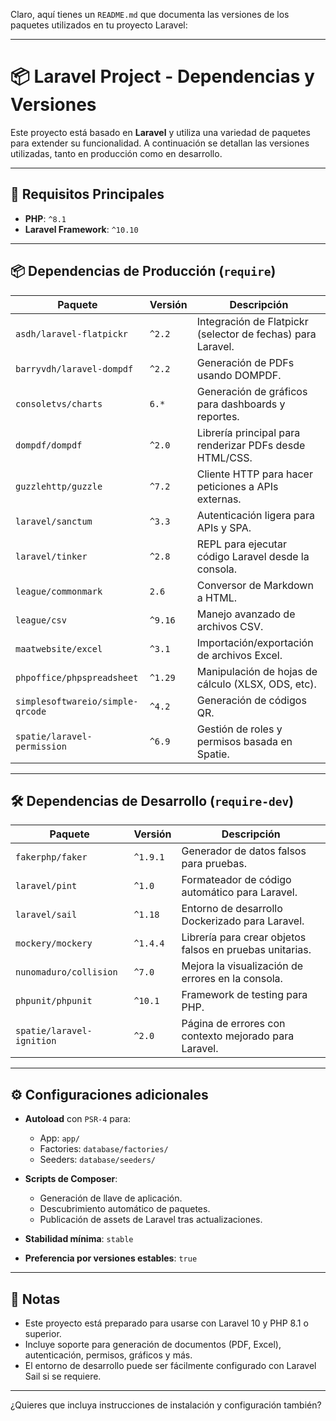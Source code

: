 Claro, aquí tienes un `README.md` que documenta las versiones de los paquetes utilizados en tu proyecto Laravel:

---

# 📦 Laravel Project - Dependencias y Versiones

Este proyecto está basado en **Laravel** y utiliza una variedad de paquetes para extender su funcionalidad. A continuación se detallan las versiones utilizadas, tanto en producción como en desarrollo.

---

## 🧱 Requisitos Principales

* **PHP**: `^8.1`
* **Laravel Framework**: `^10.10`

---

## 📦 Dependencias de Producción (`require`)

| Paquete                          | Versión | Descripción                                                 |
| -------------------------------- | ------- | ----------------------------------------------------------- |
| `asdh/laravel-flatpickr`         | `^2.2`  | Integración de Flatpickr (selector de fechas) para Laravel. |
| `barryvdh/laravel-dompdf`        | `^2.2`  | Generación de PDFs usando DOMPDF.                           |
| `consoletvs/charts`              | `6.*`   | Generación de gráficos para dashboards y reportes.          |
| `dompdf/dompdf`                  | `^2.0`  | Librería principal para renderizar PDFs desde HTML/CSS.     |
| `guzzlehttp/guzzle`              | `^7.2`  | Cliente HTTP para hacer peticiones a APIs externas.         |
| `laravel/sanctum`                | `^3.3`  | Autenticación ligera para APIs y SPA.                       |
| `laravel/tinker`                 | `^2.8`  | REPL para ejecutar código Laravel desde la consola.         |
| `league/commonmark`              | `2.6`   | Conversor de Markdown a HTML.                               |
| `league/csv`                     | `^9.16` | Manejo avanzado de archivos CSV.                            |
| `maatwebsite/excel`              | `^3.1`  | Importación/exportación de archivos Excel.                  |
| `phpoffice/phpspreadsheet`       | `^1.29` | Manipulación de hojas de cálculo (XLSX, ODS, etc).          |
| `simplesoftwareio/simple-qrcode` | `^4.2`  | Generación de códigos QR.                                   |
| `spatie/laravel-permission`      | `^6.9`  | Gestión de roles y permisos basada en Spatie.               |

---

## 🛠️ Dependencias de Desarrollo (`require-dev`)

| Paquete                   | Versión  | Descripción                                              |
| ------------------------- | -------- | -------------------------------------------------------- |
| `fakerphp/faker`          | `^1.9.1` | Generador de datos falsos para pruebas.                  |
| `laravel/pint`            | `^1.0`   | Formateador de código automático para Laravel.           |
| `laravel/sail`            | `^1.18`  | Entorno de desarrollo Dockerizado para Laravel.          |
| `mockery/mockery`         | `^1.4.4` | Librería para crear objetos falsos en pruebas unitarias. |
| `nunomaduro/collision`    | `^7.0`   | Mejora la visualización de errores en la consola.        |
| `phpunit/phpunit`         | `^10.1`  | Framework de testing para PHP.                           |
| `spatie/laravel-ignition` | `^2.0`   | Página de errores con contexto mejorado para Laravel.    |

---

## ⚙️ Configuraciones adicionales

* **Autoload** con `PSR-4` para:

  * App: `app/`
  * Factories: `database/factories/`
  * Seeders: `database/seeders/`

* **Scripts de Composer**:

  * Generación de llave de aplicación.
  * Descubrimiento automático de paquetes.
  * Publicación de assets de Laravel tras actualizaciones.

* **Stabilidad mínima**: `stable`

* **Preferencia por versiones estables**: `true`

---

## 📌 Notas

* Este proyecto está preparado para usarse con Laravel 10 y PHP 8.1 o superior.
* Incluye soporte para generación de documentos (PDF, Excel), autenticación, permisos, gráficos y más.
* El entorno de desarrollo puede ser fácilmente configurado con Laravel Sail si se requiere.

---

¿Quieres que incluya instrucciones de instalación y configuración también?
